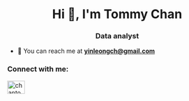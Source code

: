 <h1 align="center">Hi 👋, I'm Tommy Chan</h1>
<h3 align="center">Data analyst</h3>

- 💬 You can reach me at **yinleongch@gmail.com**

<h3 align="left">Connect with me:</h3>
<p align="left">
<a href="https://linkedin.com/in/chantommyy" target="blank"><img align="center" src="https://raw.githubusercontent.com/rahuldkjain/github-profile-readme-generator/master/src/images/icons/Social/linked-in-alt.svg" alt="chantommyy" height="30" width="40" /></a>
</p>

